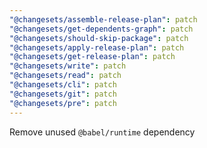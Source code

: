 ```yaml
---
"@changesets/assemble-release-plan": patch
"@changesets/get-dependents-graph": patch
"@changesets/should-skip-package": patch
"@changesets/apply-release-plan": patch
"@changesets/get-release-plan": patch
"@changesets/write": patch
"@changesets/read": patch
"@changesets/cli": patch
"@changesets/git": patch
"@changesets/pre": patch
---
```


Remove unused `@babel/runtime` dependency
